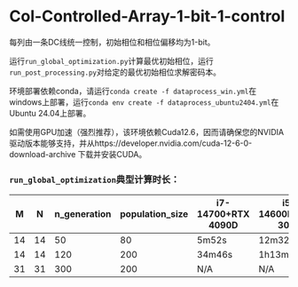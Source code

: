 # Col-Controlled-Array-1-bit-1-control

每列由一条DC线统一控制，初始相位和相位偏移均为1-bit。

运行`run_global_optimization.py`计算最优初始相位，运行`run_post_processing.py`对给定的最优初始相位求解密码本。

环境部署依赖conda，请运行`conda create -f dataprocess_win.yml`在windows上部署，运行`conda env create -f dataprocess_ubuntu2404.yml`在Ubuntu 24.04上部署。

如需使用GPU加速（强烈推荐），该环境依赖Cuda12.6，因而请确保您的NVIDIA驱动版本能够支持，并从https://developer.nvidia.com/cuda-12-6-0-download-archive 下载并安装CUDA。

### `run_global_optimization`典型计算时长：

|M|N|n_generation|population_size|i7-14700+RTX 4090D|i5-14600kf+RTX 3060|E5-2660|i7-14700|Memory(MB)|
|---|---|---|---|---|---|---|---|---|
|14|14|50|80|5m52s|12m32s|N/A|N/A|1708|
|14|14|120|200|34m46s|1h13m41s|N/A|N/A|3822|
|31|31|300|200|N/A|N/A|N/A|N/A|?|
